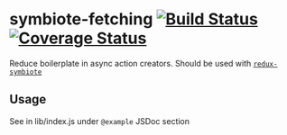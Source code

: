 # symbiote-fetching [![Build Status](https://travis-ci.org/atomixinteractions/symbiote-fetching.svg?branch=master)](https://travis-ci.org/atomixinteractions/symbiote-fetching) [![Coverage Status](https://coveralls.io/repos/github/atomixinteractions/symbiote-fetching/badge.svg?branch=master)](https://coveralls.io/github/atomixinteractions/symbiote-fetching?branch=master)

Reduce boilerplate in async action creators. Should be used with [`redux-symbiote`](https://github.com/atomixinteractions/redux-symbiote)


## Usage

See in lib/index.js under `@example` JSDoc section
